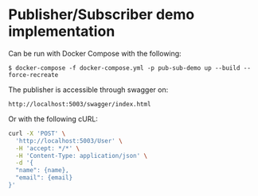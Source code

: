 # Publisher/Subscriber demo implementation

Can be run with Docker Compose with the following:

```
$ docker-compose -f docker-compose.yml -p pub-sub-demo up --build --force-recreate
```

The publisher is accessible through swagger on:

```
http://localhost:5003/swagger/index.html
```

Or with the following cURL:
```bash
curl -X 'POST' \
  'http://localhost:5003/User' \
  -H 'accept: */*' \
  -H 'Content-Type: application/json' \
  -d '{
  "name": {name},
  "email": {email}
}'
```
